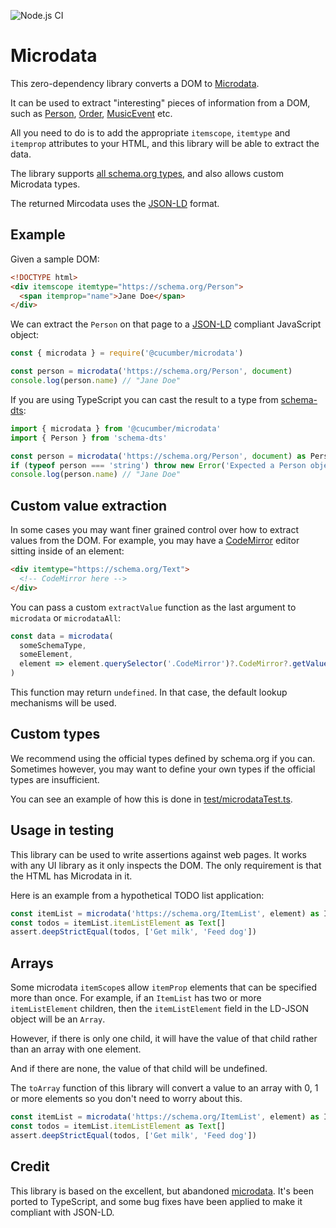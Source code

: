 ![Node.js CI](https://github.com/cucumber/microdata/workflows/Node.js%20CI/badge.svg)

# Microdata

This zero-dependency library converts a DOM to [Microdata](https://html.spec.whatwg.org/multipage/microdata.html).

It can be used to extract "interesting" pieces of information from a DOM, such as [Person](https://schema.org/Person),
[Order](https://schema.org/Order), [MusicEvent](https://schema.org/MusicEvent) etc.
 
All you need to do is to add the appropriate `itemscope`, `itemtype` and `itemprop` attributes to your HTML, and this library
will be able to extract the data.

The library supports [all schema.org types](https://schema.org/docs/full.html), and also allows custom Microdata types.

The returned Mircodata uses the [JSON-LD](https://json-ld.org/) format.

## Example

Given a sample DOM:

```html
<!DOCTYPE html>
<div itemscope itemtype="https://schema.org/Person">
  <span itemprop="name">Jane Doe</span>
</div>
```

We can extract the `Person` on that page to a [JSON-LD](https://json-ld.org/) compliant JavaScript object:

```javascript
const { microdata } = require('@cucumber/microdata')

const person = microdata('https://schema.org/Person', document)
console.log(person.name) // "Jane Doe"
```

If you are using TypeScript you can cast the result to a type from [schema-dts](https://github.com/google/schema-dts):

```typescript
import { microdata } from '@cucumber/microdata'
import { Person } from 'schema-dts'

const person = microdata('https://schema.org/Person', document) as Person
if (typeof person === 'string') throw new Error('Expected a Person object')
console.log(person.name) // "Jane Doe"
```

## Custom value extraction

In some cases you may want finer grained control over how to extract values from the DOM. For example,
you may have a [CodeMirror](https://codemirror.net/) editor sitting inside of an element:

```html
<div itemtype="https://schema.org/Text">
  <!-- CodeMirror here -->
</div>
``` 

You can pass a custom `extractValue` function as the last argument to `microdata` or `microdataAll`:

```typescript
const data = microdata(
  someSchemaType, 
  someElement,
  element => element.querySelector('.CodeMirror')?.CodeMirror?.getValue()
)
```

This function may return `undefined`. In that case, the default lookup mechanisms will be used.

## Custom types

We recommend using the official types defined by schema.org if you can. Sometimes however, you may want to
define your own types if the official types are insufficient.

You can see an example of how this is done in [test/microdataTest.ts](test/microdataTest.ts).

## Usage in testing

This library can be used to write assertions against web pages.
It works with any UI library as it only inspects the DOM. The only requirement
is that the HTML has Microdata in it.

Here is an example from a hypothetical TODO list application:

```typescript
const itemList = microdata('https://schema.org/ItemList', element) as ItemList
const todos = itemList.itemListElement as Text[]
assert.deepStrictEqual(todos, ['Get milk', 'Feed dog'])
```

## Arrays

Some microdata `itemScope`s allow `itemProp` elements that can be specified more than once.
For example, if an `ItemList` has two or more `itemListElement` children, then the `itemListElement`
field in the LD-JSON object will be an `Array`.

However, if there is only one child, it will have the value of that child rather than an array with one element.

And if there are none, the value of that child will be undefined.

The `toArray` function of this library will convert a value to an array with 0, 1 or more elements so you
don't need to worry about this.

```typescript
const itemList = microdata('https://schema.org/ItemList', element) as ItemList
const todos = itemList.itemListElement as Text[]
assert.deepStrictEqual(todos, ['Get milk', 'Feed dog'])
```

## Credit

This library is based on the excellent, but abandoned [microdata](https://github.com/nathan7/microdata). It's been ported to TypeScript, and some bug fixes have
been applied to make it compliant with JSON-LD.
